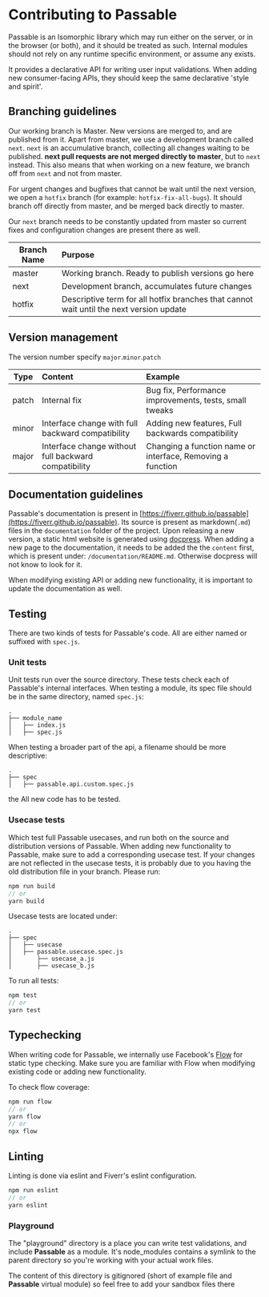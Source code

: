 # Contributing to Passable
Passable is an Isomorphic library which may run either on the server, or in the browser (or both), and it should be treated as such. Internal modules should not rely on any runtime specific environment, or assume any exists.

It provides a declarative API for writing user input validations. When adding new consumer-facing APIs, they should keep the same declarative 'style and spirit'.

## Branching guidelines
Our working branch is Master. New versions are merged to, and are published from it. Apart from master, we use a development branch called `next`. `next` is an accumulative branch, collecting all changes waiting to be published. **next pull requests are not merged directly to master**, but to `next` instead.
This also means that when working on a new feature, we branch off from `next` and not from master.

For urgent changes and bugfixes that cannot be wait until the next version, we open a `hotfix` branch (for example: `hotfix-fix-all-bugs`). It should branch off directly from master, and be merged back directly to master.

Our `next` branch needs to be constantly updated from master so current fixes and configuration changes are present there as well.

| Branch Name | Purpose                                                                                 |
|-------------|:----------------------------------------------------------------------------------------|
| master      | Working branch. Ready to publish versions go here                                       |
| next        | Development branch, accumulates future changes                                          |
| hotfix      | Descriptive term for all hotfix branches that cannot wait until the next version update |

## Version management
The version number specify `major`.`minor`.`patch`

|Type  | Content | Example |
|------|:--------|:--------|
|patch | Internal fix | Bug fix, Performance improvements, tests, small tweaks|
|minor | Interface change with full backward compatibility | Adding new features, Full backwards compatibility|
|major | Interface change without full backward compatibility | Changing a function name or interface, Removing a function|

## Documentation guidelines
Passable's documentation is present in [https://fiverr.github.io/passable](https://fiverr.github.io/passable). Its source is present as markdown(`.md`) files in the `documentation` folder of the project. Upon releasing a new version, a static html website is generated using [docpress](https://github.com/docpress/docpress). When adding a new page to the documentation, it needs to be added the the `content` first, which is present under: `/documentation/README.md`. Otherwise docpress will not know to look for it.

When modifying existing API or adding new functionality, it is important to update the documentation as well.

## Testing
There are two kinds of tests for Passable's code. All are either named or suffixed with `spec.js`.
### Unit tests
Unit tests run over the source directory. These tests check each of Passable's internal interfaces.
When testing a module, its spec file should be in the same directory, named `spec.js`:
```
.
├── module_name
│   ├── index.js
│   ├── spec.js
```
When testing a broader part of the api, a filename should be more descriptive:
```
.
├── spec
│   ├── passable.api.custom.spec.js
```
the All new code has to be tested.

### Usecase tests
Which test full Passable usecases, and run both on the source and distribution versions of Passable. When adding new functionality to Passable, make sure to add a corresponding usecase test.
If your changes are not reflected in the usecase tests, it is probably due to you having the old distribution file in your branch. Please run:
```js
npm run build 
// or
yarn build
```

Usecase tests are located under:
```
.
├── spec
│   ├── usecase
│   ├── passable.usecase.spec.js
│       ├── usecase_a.js
│       ├── usecase_b.js
```

To run all tests:
```js
npm test
// or 
yarn test
```

## Typechecking
When writing code for Passable, we internally use Facebook's [Flow](https://flow.org/) for static type checking. Make sure you are familiar with Flow when modifying existing code or adding new functionality.

To check flow coverage:
```js
npm run flow
// or 
yarn flow
// or
npx flow
```

## Linting
Linting is done via eslint and Fiverr's eslint configuration.

```js
npm run eslint
// or 
yarn eslint
```

### Playground
The "playground" directory is a place you can write test validations, and include __Passable__ as a module.
It's node_modules contains a symlink to the parent directory so you're working with your actual work files.

The content of this directory is gitignored (short of example file and __Passable__ virtual module) so feel free to add your sandbox files there
